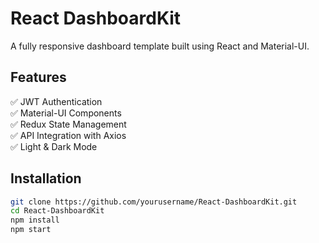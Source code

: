 # React DashboardKit

A fully responsive dashboard template built using React and Material-UI.

## Features
✅ JWT Authentication  
✅ Material-UI Components  
✅ Redux State Management  
✅ API Integration with Axios  
✅ Light & Dark Mode  

## Installation

```bash
git clone https://github.com/yourusername/React-DashboardKit.git
cd React-DashboardKit
npm install
npm start
